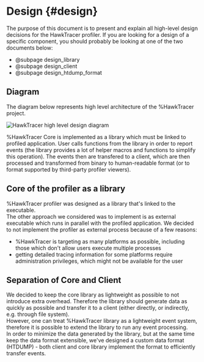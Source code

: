 # Design {#design}

The purpose of this document is to present and explain all high-level design decisions for the HawkTracer profiler. If you are looking for a design of a specific component, you should probably be looking at one of the two documents below:

* @subpage design_library
* @subpage design_client
* @subpage design_htdump_format

## Diagram
The diagram below represents high level architecture of the %HawkTracer project.

![HawkTracer high level design diagram](hawktracer_high_level.png)

%HawkTracer Core is implemented as a library which must be linked to profiled application. User calls functions from the library in order to report events (the library provides a lot of helper macros and functions to simplify this operation). The events then are transfered to a client, which are then processed and transformed from binary to human-readable format (or to format supported by third-party profiler viewers).

## Core of the profiler as a library
%HawkTracer profiler was designed as a library that's linked to the executable.  
The other approach we considered was to implement is as external executable which runs in parallel with the profiled application. We decided to not implement the profiler as external process because of a few reasons:

* %HawkTracer is targeting as many platforms as possible, including those which don't allow users execute multiple processes
* getting detailed tracing information for some platforms require administration privileges, which might not be available for the user

## Separation of Core and Client
We decided to keep the core library as lightweight as possible to not introduce extra overhead. Therefore the library should generate data as quickly as possible and transfer it to a client (either directly, or indirectly, e.g. through file system).  
However, one can treat %HawkTracer library as a lightweight event system, therefore it is possible to extend the library to run any event processing.  
In order to minimize the data generated by the library, but at the same time keep the data format extensible, we've designed a custom data format (HTDUMP) - both client and core library implement the format to efficiently transfer events.
